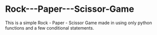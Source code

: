 # Rock---Paper---Scissor-Game
This is a simple Rock - Paper - Scissor Game made in using only python functions and a few conditional statements.
